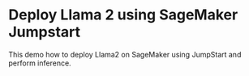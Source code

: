 # Deploy Llama 2 using SageMaker Jumpstart
This demo how to deploy Llama2 on SageMaker using JumpStart and perform inference.

